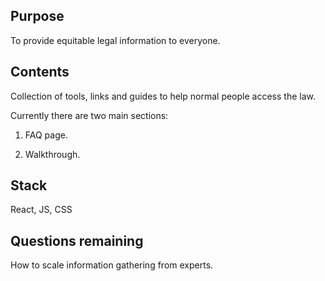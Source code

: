 ## Purpose

To provide equitable legal information to everyone.

## Contents

Collection of tools, links and guides to help normal people access the law.

Currently there are two main sections:

1. FAQ page.

2. Walkthrough.

## Stack
React, JS, CSS

## Questions remaining
How to scale information gathering from experts.
